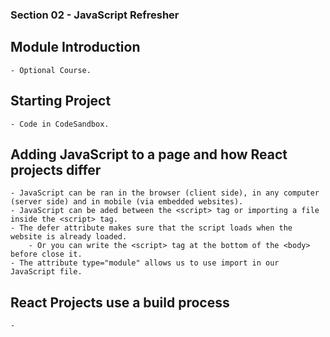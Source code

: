 ### Section 02 - JavaScript Refresher

## Module Introduction

    - Optional Course.

## Starting Project

    - Code in CodeSandbox.

## Adding JavaScript to a page and how React projects differ

    - JavaScript can be ran in the browser (client side), in any computer (server side) and in mobile (via embedded websites).
    - JavaScript can be aded between the <script> tag or importing a file inside the <script> tag.
    - The defer attribute makes sure that the script loads when the website is already loaded.
        - Or you can write the <script> tag at the bottom of the <body> before close it.
    - The attribute type="module" allows us to use import in our JavaScript file.

## React Projects use a build process

    -
